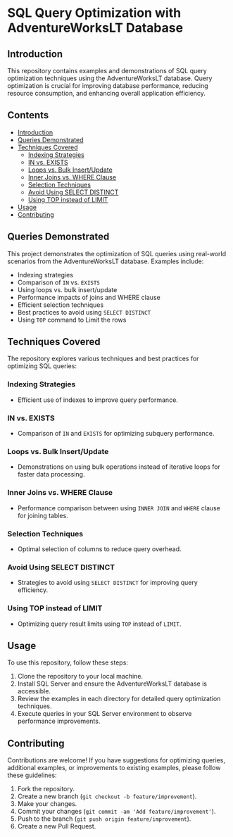 # SQL Query Optimization with AdventureWorksLT Database

## Introduction

This repository contains examples and demonstrations of SQL query optimization techniques using the AdventureWorksLT database. Query optimization is crucial for improving database performance, reducing resource consumption, and enhancing overall application efficiency.

## Contents

- [Introduction](#introduction)
- [Queries Demonstrated](#queries-demonstrated)
- [Techniques Covered](#techniques-covered)
  - [Indexing Strategies](#indexing-strategies)
  - [IN vs. EXISTS](#in-vs-exists)
  - [Loops vs. Bulk Insert/Update](#loops-vs-bulk-insertupdate)
  - [Inner Joins vs. WHERE Clause](#inner-joins-vs-where-clause)
  - [Selection Techniques](#selection-techniques)
  - [Avoid Using SELECT DISTINCT](#avoid-using-select-distinct)
  - [Using TOP instead of LIMIT](#using-top-instead-of-limit)
- [Usage](#usage)
- [Contributing](#contributing)


## Queries Demonstrated

This project demonstrates the optimization of SQL queries using real-world scenarios from the AdventureWorksLT database. Examples include:

- Indexing strategies
- Comparison of `IN` vs. `EXISTS`
- Using loops vs. bulk insert/update
- Performance impacts of joins and WHERE clause
- Efficient selection techniques
- Best practices to avoid using `SELECT DISTINCT`
- Using `TOP` command to Limit the rows 

## Techniques Covered

The repository explores various techniques and best practices for optimizing SQL queries:

### Indexing Strategies

- Efficient use of indexes to improve query performance.

### IN vs. EXISTS

- Comparison of `IN` and `EXISTS` for optimizing subquery performance.

### Loops vs. Bulk Insert/Update

- Demonstrations on using bulk operations instead of iterative loops for faster data processing.

### Inner Joins vs. WHERE Clause

- Performance comparison between using `INNER JOIN` and `WHERE` clause for joining tables.

### Selection Techniques

- Optimal selection of columns to reduce query overhead.

### Avoid Using SELECT DISTINCT

- Strategies to avoid using `SELECT DISTINCT` for improving query efficiency.

### Using TOP instead of LIMIT

- Optimizing query result limits using `TOP` instead of `LIMIT`.

## Usage

To use this repository, follow these steps:

1. Clone the repository to your local machine.
2. Install SQL Server and ensure the AdventureWorksLT database is accessible.
3. Review the examples in each directory for detailed query optimization techniques.
4. Execute queries in your SQL Server environment to observe performance improvements.

## Contributing

Contributions are welcome! If you have suggestions for optimizing queries, additional examples, or improvements to existing examples, please follow these guidelines:

1. Fork the repository.
2. Create a new branch (`git checkout -b feature/improvement`).
3. Make your changes.
4. Commit your changes (`git commit -am 'Add feature/improvement'`).
5. Push to the branch (`git push origin feature/improvement`).
6. Create a new Pull Request.

